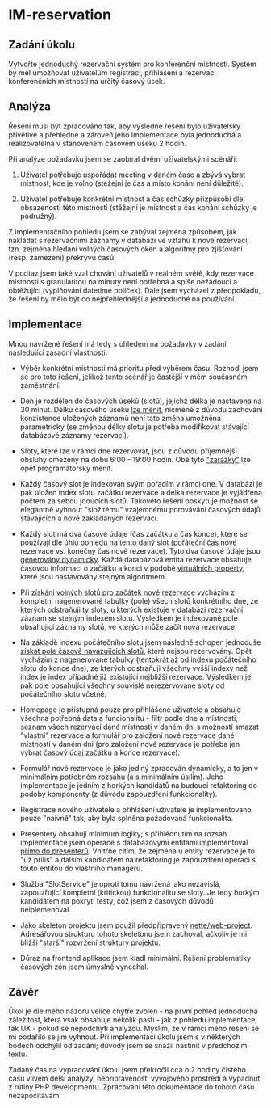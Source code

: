 # IM-reservation 
## Zadání úkolu
Vytvořte jednoduchý rezervační systém pro konferenční místnosti. Systém by měl umožňovat uživatelům registraci, 
přihlášení a rezervaci konferenčních místností na určitý časový úsek.

## Analýza
Řešení musí být zpracováno tak, aby výsledné řešení bylo uživatelsky přívětivé a přehledné a zároveň jeho 
implementace byla jednoduchá a realizovatelná v stanoveném časovém úseku 2 hodin.

Při analýze požadavku jsem se zaobíral dvěmi uživatelskými scénáři:

1. Uživatel potřebuje uspořádat meeting v daném čase a zbývá vybrat místnost, kde je volno (stežejní je čas 
a místo konání není důležité).


2. Uživatel potřebuje konkrétní místnost a čas schůzky přizpůsobí dle obsazenosti této místnosti (stěžejní je 
místnost a čas konání schůzky je podružný).

Z implementačního pohledu jsem se zabýval zejména způsobem, jak nakládat s rezervačními záznamy v databázi 
ve vztahu k nové rezervaci, tzn. zejména hledání volných časových oken a algoritmy pro zjišťování (resp.
zamezení) překryvu časů.

V podtaz jsem také vzal chování uživatelů v reálném světě, kdy rezervace místnosti s granularitou na minuty 
není potřebná a spíše nežádoucí a obtěžující (vyplňování datetime políček). Dále jsem vycházel z předpokladu,
že řešení by mělo být co nejpřehlednější a jednoduché na používání.

## Implementace
Mnou navržené řešení má tedy s ohledem na požadavky v zadání následující zásadní vlastnosti:

- Výběr konkrétní místnosti má prioritu před výběrem času. Rozhodl jsem se pro toto řešení, jelikož tento scénář
je častější v mém současném zaměstnání.

 
- Den je rozdělen do časových úseků (slotů), jejichž délka je nastavena na 30 minut. Délku časového úseku [lze 
měnit](https://github.com/premekkoch/im-reservation/blob/master/app/Services/SlotService.php#L12), nicméně z 
důvodu zachování konzistence uložených záznamů není tato změna umožněna parametricky (se změnou délky slotu je 
potřeba modifikovat stávající databázové záznamy rezervací).


- Sloty, které lze v rámci dne rezervovat, jsou z důvodu příjemnější obsluhy omezeny na dobu 6:00 - 19:00 hodin. 
Obě tyto ["zarážky"](https://github.com/premekkoch/im-reservation/blob/master/app/Services/SlotService.php#L13) 
lze opět programátorsky měnit. 


- Každý časový slot je indexován svým pořadím v rámci dne. V databázi je pak uložen index slotu začátku rezervace 
a délka rezervace je vyjádřena počtem za sebou jdoucích slotů. Takovéto řešení poskytuje možnost se elegantně 
vyhnout "složitému" vzájemnému porovávání časových údajů stávajících a nově zakládaných rezervací.


- Každý slot má dva časové údaje (čas začátku a čas konce), které se používají dle úhlu pohledu na tento daný
slot (pořáteční čas nové rezervace vs. konečný čas nové rezervace). Tyto dva časové údaje jsou [generovány 
dynamicky](https://github.com/premekkoch/im-reservation/blob/master/app/Services/SlotService.php#L21). Každá 
databázová entita rezervace obsahuje časovou informaci o začátku a konci v podobě [virtuálních 
property](https://github.com/premekkoch/im-reservation/blob/master/app/Model/Reservation/Reservation.php#L24),
které jsou nastavovány stejným algoritmem.


- Při [získání volných slotů pro začátek nové rezervace](https://github.com/premekkoch/im-reservation/blob/master/app/Services/SlotService.php#L35)
vycházím z kompletní nagenerované tabulky (pole) všech slotů konkrétního dne, ze kterých odstraňuji ty sloty, 
u kterých existuje v databázi rezervační záznam se stejným indexem slotu. Výsledkem je indexované pole obsahující 
záznamy slotů, ve kterých může začít nová rezervace.


- Na základě indexu počátečního slotu jsem následně schopen jednoduše [získat pole časově navazujících 
slotů](https://github.com/premekkoch/im-reservation/blob/master/app/Services/SlotService.php#L51), které nejsou 
rezervovány. Opět vycházím z nagenerované tabulky (tentokrát až od indexu počátečního slotu do konce
dne), ze kterých odstraňuji všechny vyšší indexy než index je index případné již existující nejbližší rezervace. 
Výsledkem je pak pole obsahující všechny souvislé nerezervované sloty od počátečního slotu včetně. 


- Homepage je přístupná pouze pro přihlášené uživatele a obsahuje všechna potřebná data a funcionalitu - filtr 
podle dne a místnosti, seznam všech rezervací dané místnosti v daném dni s možností smazat "vlastní" rezervace a
formulář pro založení nové rezervace dané místnosti v daném dni (pro založení nové rezervace je potřeba jen vybrat
časový údaj začátku a konce rezervace).


- Formulář nové rezervace je jako jediný zpracován dynamicky, a to jen v minimálním potřebném rozsahu (a s minimálním 
úsilím). Jeho implementace je jedním z horkých kandidátů na budoucí refaktoring do podoby komponenty (z důvodu 
zapouzdření funkcionality).


- Registrace nového uživatele a přihlášení uživatele je implementovano pouze "naivně" tak, aby byla splněna
požadovaná funkcionalita.


- Presentery obsahují minimum logiky; s přihlédnutím na rozsah implementace jsem operace s databázovými entitami
implementoval [přímo do presenterů](https://github.com/premekkoch/im-reservation/blob/master/app/UI/Home/HomePresenter.php#L117).
Vnitřné cítím, že zejména u entity rezervace je to "už příliš" a dalším kandidátem 
na refaktoring je zapouzdření operací s touto entitou do vlastního manageru.


- Služba "SlotService" je oproti tomu navržená jako nezávislá, zapouzřující kompletní (kritickou) funkcionalitu
se sloty. Je tedy horkým kandidátem na pokrytí testy, což jsem z časových důvodů neiplemenoval.


- Jako skeleton projektu jsem použil předpřipravený [nette/web-project](https://github.com/nette/web-project).
Adresářovou strukturu tohoto skeletonu jsem zachoval, ačkoliv je mi bližší ["starší"](https://github.com/premekkoch/demo)
rozvržení struktury projektu.


- Důraz na frontend aplikace jsem kladl minimální. Řešení problematiky časových zón jsem úmyslně vynechal. 

## Závěr
Úkol je dle mého názoru velice chytře zvolen - na první pohled jednoduchá záležitost, která však obsahuje několik
pastí - jak z pohledu implementace, tak UX - pokud se nepodchytí analýzou. Myslím, že v rámci mého řešení 
se mi podařilo se jim vyhnout. Při implementaci úkolu jsem s v některých bodech odchýlil od zadání; důvody jsem se 
snažil nastínit v předchozím textu.

Zadaný čas na vypracování úkolu jsem překročil cca o 2 hodiny čistého času vlivem delší analýzy, nepřipravenosti 
vývojového prostředí a vypadnutí z rutiny PHP developmentu. Zpracovaní této dokumentace do tohoto času 
nezapočítávám.
